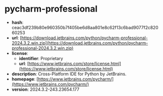 # pycharm-professional

- **hash**: ceac3df239b80e960350b7f405be6d8aa801e8c62f13c6bad9077f2c82060253
- **url**: [https://download.jetbrains.com/python/pycharm-professional-2024.3.2.win.zip](https://download.jetbrains.com/python/pycharm-professional-2024.3.2.win.zip)
- **license**:
  - **identifier**: Proprietary
  - **url**: [https://www.jetbrains.com/store/license.html](https://www.jetbrains.com/store/license.html)
- **description**: Cross-Platform IDE for Python by JetBrains.
- **homepage**: [https://www.jetbrains.com/pycharm/](https://www.jetbrains.com/pycharm/)
- **version**: 2024.3.2-243.23654.177

